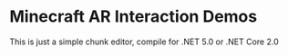 # Minecraft AR Interaction Demos

This is just a simple chunk editor, compile for .NET 5.0 or .NET Core 2.0
